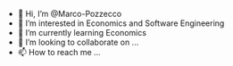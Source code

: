 - 👋 Hi, I’m @Marco-Pozzecco
- 👀 I’m interested in Economics and Software Engineering
- 🌱 I’m currently learning Economics
- 💞️ I’m looking to collaborate on ...
- 📫 How to reach me ...

<!---
Marco-Pozzecco/Marco-Pozzecco is a ✨ special ✨ repository because its `README.md` (this file) appears on your GitHub profile.
You can click the Preview link to take a look at your changes.
--->
